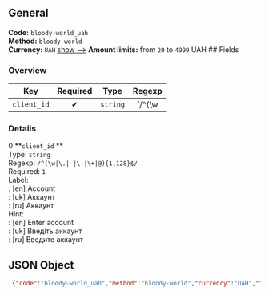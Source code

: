 ## General 
**Code:** `bloody-world_uah`  
**Method:** `bloody-world`  
**Currency:** `UAH` [show -->]() 
**Amount limits:** from `20`  to `4999`  UAH ## Fields 
### Overview 
|Key|Required|Type|Regexp| 
|:---:|:---:|:---:|:---:| 
|`client_id` |✔ |`string` |`/^(\w|\.| |\-|\+|@){1,128}$/` | 
 
### Details 
0 **`client_id` **  
Type: `string`  
Regexp: `/^(\w|\.| |\-|\+|@){1,128}$/`  
Required: `1`  
Label:  
: [en] Account  
: [uk] Аккаунт  
: [ru] Аккаунт  
Hint:  
: [en] Enter account  
: [uk] Введіть аккаунт  
: [ru] Введите аккаунт  
## JSON Object 
```json
 {"code":"bloody-world_uah","method":"bloody-world","currency":"UAH","fields":[{"key":"client_id","type":"string","label":{"en":"Account","uk":"\u0410\u043a\u043a\u0430\u0443\u043d\u0442","ru":"\u0410\u043a\u043a\u0430\u0443\u043d\u0442"},"regexp":"\/^(\\w|\\.| |\\-|\\+|@){1,128}$\/","required":true,"position":1,"hint":{"en":"Enter account","uk":"\u0412\u0432\u0435\u0434\u0456\u0442\u044c \u0430\u043a\u043a\u0430\u0443\u043d\u0442","ru":"\u0412\u0432\u0435\u0434\u0438\u0442\u0435 \u0430\u043a\u043a\u0430\u0443\u043d\u0442"},"example":"francuz13"}],"amount_min":20,"amount_max":4999}```  
